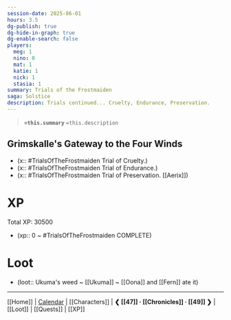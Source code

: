 ```yaml
---
session-date: 2025-06-01
hours: 3.5
dg-publish: true
dg-hide-in-graph: true
dg-enable-search: false
players:
  meg: 1
  nino: 0
  mat: 1
  katie: 1
  nick: 1
  stasia: 1
summary: Trials of the Frostmaiden
saga: Solstice
description: Trials continued... Cruelty, Endurance, Preservation.
---
```


> **`=this.summary`**
> `=this.description`

## Grimskalle's Gateway to the Four Winds
- (x::  #TrialsOfTheFrostmaiden  Trial of Cruelty.)
- (x::  #TrialsOfTheFrostmaiden  Trial of Endurance.)
- (x::  #TrialsOfTheFrostmaiden  Trial of Preservation. [[Aerix]])

# XP
Total XP: 30500
- (xp:: 0 ~ #TrialsOfTheFrostmaiden COMPLETE) 

# Loot
- (loot::  Ukuma's weed ~ [[Ukuma]] ~ [[Oona]] and [[Fern]] ate it)

---
[[Home]] | [Calendar](https://app.fantasy-calendar.com/calendars/38f9e3f5098bac1f655a4fb4241f35eb) | [[Characters]] | **❮ [[47]] · [[Chronicles]] ·  [[49]] ❯** | [[Loot]] | [[Quests]]  | [[XP]]